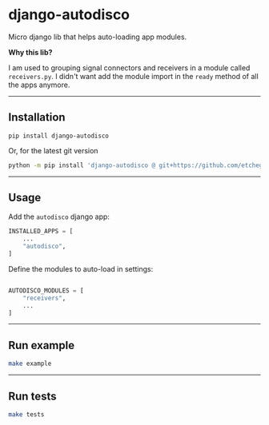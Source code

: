 # django-autodisco

Micro django lib that helps auto-loading app modules.

**Why this lib?**

I am used to grouping signal connectors and receivers in a module called `receivers.py`. I didn't want add the module import in the `ready` method of all the apps anymore.

---

## Installation

```
pip install django-autodisco
```
Or, for the latest git version
```bash
python -m pip install 'django-autodisco @ git+https://github.com/etchegom/django-autodisco.git'
```

---

## Usage

Add the `autodisco` django app:

```python
INSTALLED_APPS = [
    ...
    "autodisco",
]
```

Define the modules to auto-load in settings:

```python

AUTODISCO_MODULES = [
    "receivers",
    ...
]

```

---

## Run example

```bash
make example
```

---

## Run tests

```bash
make tests
```
